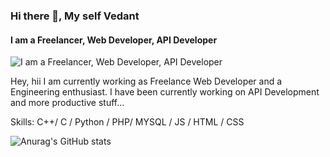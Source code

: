 ### Hi there 👋, My self Vedant
#### I am a Freelancer, Web Developer, API Developer
![I am a Freelancer, Web Developer, API Developer](https://arturssmirnovs.github.io/github-profile-readme-generator/images/banner.png)

Hey, hii I am currently working as Freelance Web Developer and a Engineering enthusiast. I have been currently working on API Development and more productive stuff...

Skills: C++/ C  / Python  / PHP/ MYSQL / JS / HTML / CSS






![Anurag's GitHub stats](https://github-readme-stats.vercel.app/api?username=vedant151&show_icons=true&theme=radical)






